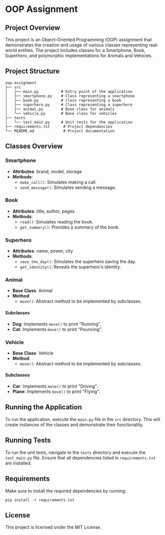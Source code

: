 # OOP Assignment

## Project Overview
This project is an Object-Oriented Programming (OOP) assignment that demonstrates the creation and usage of various classes representing real-world entities. The project includes classes for a Smartphone, Book, Superhero, and polymorphic implementations for Animals and Vehicles.

## Project Structure
```
oop-assignment
├── src
│   ├── main.py          # Entry point of the application
│   ├── smartphone.py    # Class representing a smartphone
│   ├── book.py          # Class representing a book
│   ├── superhero.py     # Class representing a superhero
│   ├── animal.py        # Base class for animals
│   └── vehicle.py       # Base class for vehicles
├── tests
│   └── test_main.py     # Unit tests for the application
├── requirements.txt      # Project dependencies
└── README.md             # Project documentation
```

## Classes Overview

### Smartphone
- **Attributes**: brand, model, storage
- **Methods**: 
  - `make_call()`: Simulates making a call.
  - `send_message()`: Simulates sending a message.

### Book
- **Attributes**: title, author, pages
- **Methods**: 
  - `read()`: Simulates reading the book.
  - `get_summary()`: Provides a summary of the book.

### Superhero
- **Attributes**: name, power, city
- **Methods**: 
  - `save_the_day()`: Simulates the superhero saving the day.
  - `get_identity()`: Reveals the superhero's identity.

### Animal
- **Base Class**: Animal
- **Method**: 
  - `move()`: Abstract method to be implemented by subclasses.

#### Subclasses
- **Dog**: Implements `move()` to print "Running".
- **Cat**: Implements `move()` to print "Pouncing".

### Vehicle
- **Base Class**: Vehicle
- **Method**: 
  - `move()`: Abstract method to be implemented by subclasses.

#### Subclasses
- **Car**: Implements `move()` to print "Driving".
- **Plane**: Implements `move()` to print "Flying".

## Running the Application
To run the application, execute the `main.py` file in the `src` directory. This will create instances of the classes and demonstrate their functionality.

## Running Tests
To run the unit tests, navigate to the `tests` directory and execute the `test_main.py` file. Ensure that all dependencies listed in `requirements.txt` are installed.

## Requirements
Make sure to install the required dependencies by running:
```
pip install -r requirements.txt
```

## License
This project is licensed under the MIT License.